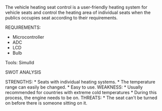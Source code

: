 The vehicle heating seat control is a user-friendly heating system for vehicle seats and control the heating area of individual seats when the publics occupies seat according to their requirements.

REQUIREMENTS:

* Microcontroller
* ADC
* LCD
* Bulb

Tools: SimulId

 SWOT ANALYSIS
 
 STRENGTHS: * Seats with individual heating systems.
            * The temperature range can easily be changed.
            * Easy to use.
 WEAKNESS:
           * Usually recommended for countries with extreme cold temperatures
           * During this process, the engine needs to be on.
THREATS:
           * The seat can't be turned on before there is someone sitting on it.

